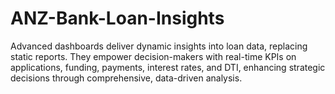 # ANZ-Bank-Loan-Insights
Advanced dashboards deliver dynamic insights into loan data, replacing static reports. They empower decision-makers with real-time KPIs on applications, funding, payments, interest rates, and DTI, enhancing strategic decisions through comprehensive, data-driven analysis.
